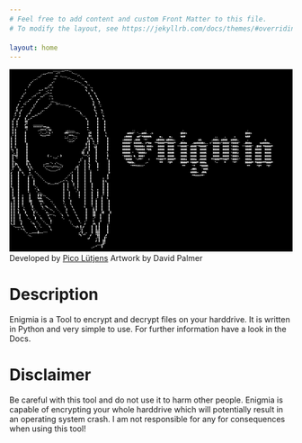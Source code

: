 ```yaml
---
# Feel free to add content and custom Front Matter to this file.
# To modify the layout, see https://jekyllrb.com/docs/themes/#overriding-theme-defaults

layout: home
---
```


![Image](img/LogoFinalScaled.png)
Developed by <a href="https://picoluetjens.github.io">Pico Lütjens</a>
Artwork by David Palmer
<br>

# Description
Enigmia is a Tool to encrypt and decrypt files on your harddrive. It is written in Python and very simple to use. For further information have a look in the Docs.

# Disclaimer
Be careful with this tool and do not use it to harm other people.
Enigmia is capable of encrypting your whole harddrive which will potentially result in an operating system crash.
I am not responsible for any for consequences when using this tool!